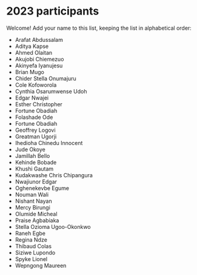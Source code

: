 # 2023 participants

Welcome! Add your name to this list, keeping the list in alphabetical order:

- Arafat Abdussalam
- Aditya Kapse
- Ahmed Olaitan
- Akujobi Chiemezuo
- Akinyefa Iyanujesu
- Brian Mugo
- Chider Stella Onumajuru
- Cole Kofoworola
- Cynthia Osarumwense Udoh
- Edgar Nwajei
- Esther Christopher
- Fortune Obadiah
- Folashade Ode
- Fortune Obadiah
- Geoffrey Logovi
- Greatman Ugorji
- Ihedioha Chinedu Innocent
- Jude Okoye
- Jamillah Bello
- Kehinde Bobade
- Khushi Gautam
- Kudakwashe Chris Chipangura
- Nwajiunor Edgar
- Oghenekevbe Egume
- Nouman Wali
- Nishant Nayan
- Mercy Birungi
- Olumide Micheal
- Praise Agbabiaka
- Stella Ozioma Ugoo-Okonkwo
- Raneh Egbe
- Regina Ndze
- Thibaud Colas
- Siziwe Lupondo
- Spyke Lionel
- Wepngong Maureen
